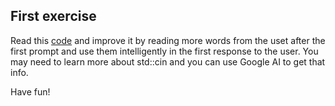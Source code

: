 First exercise
----
Read this 
[code](https://onlinegdb.com/Q1E47L1hQ) and improve it by reading more words from the uset after the first prompt and use them intelligently in the first response to the user. You may need to learn more about std::cin and you can use Google AI to get that info.

Have fun! 